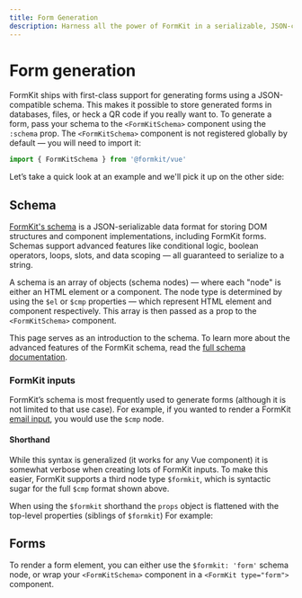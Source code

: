 ```yaml
---
title: Form Generation
description: Harness all the power of FormKit in a serializable, JSON-compatible schema language.
---
```


# Form generation

<page-toc></page-toc>

FormKit ships with first-class support for generating forms using a JSON-compatible schema. This makes it possible to store generated forms in databases, files, or heck a QR code if you really want to. To generate a form, pass your schema to the `<FormKitSchema>` component using the `:schema` prop. The `<FormKitSchema>` component is not registered globally by default — you will need to import it:

<client-only>

```js
import { FormKitSchema } from '@formkit/vue'
```

</client-only>

Let’s take a quick look at an example and we'll pick it up on the other side:

<example
  name="Generating forms"
  file="/_content/examples/generating/generating.vue">
</example>

## Schema

[FormKit's schema](/essentials/schema) is a JSON-serializable data format for storing DOM structures and component implementations, including FormKit forms. Schemas support advanced features like conditional logic, boolean operators, loops, slots, and data scoping — all guaranteed to serialize to a string.

A schema is an array of objects (schema nodes) — where each "node" is either an HTML element or a component. The node type is determined by using the `$el` or `$cmp` properties — which represent HTML element and component respectively. This array is then passed as a prop to the `<FormKitSchema>` component.

<callout type="tip" label="Full Schema docs">
This page serves as an introduction to the schema. To learn more about the advanced features of the FormKit schema, read the <a href="/essentials/schema">full schema documentation</a>.
</callout>

### FormKit inputs

FormKit’s schema is most frequently used to generate forms (although it is not limited to that use case). For example, if you wanted to render a FormKit [email input](/inputs/email), you would use the `$cmp` node.

<example
  name="Generating forms - verbose"
  file="/_content/examples/generating-cmp/generating-cmp.vue">
</example>

#### Shorthand

While this syntax is generalized (it works for any Vue component) it is somewhat verbose when creating lots of FormKit inputs. To make this easier, FormKit supports a third node type `$formkit`, which is syntactic sugar for the full `$cmp` format shown above.

When using the `$formkit` shorthand the `props` object is flattened with the top-level properties (siblings of `$formkit`) For example:

<example
  name="Generating forms - sugar"
  file="/_content/examples/generating-sugar/generating-sugar.vue">
</example>

## Forms

To render a form element, you can either use the `$formkit: 'form'` schema node, or wrap your `<FormKitSchema>` component in a `<FormKit type="form">` component.

<example
  name="Generating forms - form"
  file="/_content/examples/generating-form/generating-form.vue">
</example>
